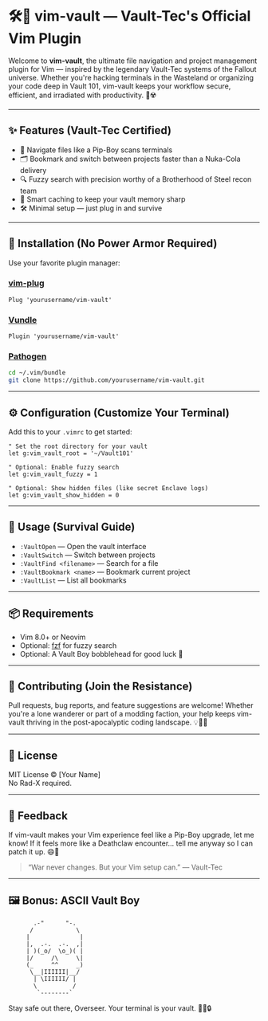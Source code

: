 # 🛠️🔐 vim-vault — Vault-Tec's Official Vim Plugin

Welcome to **vim-vault**, the ultimate file navigation and project management plugin for Vim — inspired by the legendary Vault-Tec systems of the Fallout universe. Whether you're hacking terminals in the Wasteland or organizing your code deep in Vault 101, vim-vault keeps your workflow secure, efficient, and irradiated with productivity. 💾☢️

---

## ✨ Features (Vault-Tec Certified)

- 📂 Navigate files like a Pip-Boy scans terminals  
- 🗂️ Bookmark and switch between projects faster than a Nuka-Cola delivery  
- 🔍 Fuzzy search with precision worthy of a Brotherhood of Steel recon team  
- 🧠 Smart caching to keep your vault memory sharp  
- 🛠️ Minimal setup — just plug in and survive  

---

## 🚀 Installation (No Power Armor Required)

Use your favorite plugin manager:

### [vim-plug](https://github.com/junegunn/vim-plug)

```vim
Plug 'yourusername/vim-vault'
```

### [Vundle](https://github.com/VundleVim/Vundle.vim)

```vim
Plugin 'yourusername/vim-vault'
```

### [Pathogen](https://github.com/tpope/vim-pathogen)

```bash
cd ~/.vim/bundle
git clone https://github.com/yourusername/vim-vault.git
```

---

## ⚙️ Configuration (Customize Your Terminal)

Add this to your `.vimrc` to get started:

```vim
" Set the root directory for your vault
let g:vim_vault_root = '~/Vault101'

" Optional: Enable fuzzy search
let g:vim_vault_fuzzy = 1

" Optional: Show hidden files (like secret Enclave logs)
let g:vim_vault_show_hidden = 0
```

---

## 🧭 Usage (Survival Guide)

- `:VaultOpen` — Open the vault interface  
- `:VaultSwitch` — Switch between projects  
- `:VaultFind <filename>` — Search for a file  
- `:VaultBookmark <name>` — Bookmark current project  
- `:VaultList` — List all bookmarks  

---

## 📦 Requirements

- Vim 8.0+ or Neovim  
- Optional: [fzf](https://github.com/junegunn/fzf) for fuzzy search  
- Optional: A Vault Boy bobblehead for good luck 🤖

---

## 🙌 Contributing (Join the Resistance)

Pull requests, bug reports, and feature suggestions are welcome! Whether you're a lone wanderer or part of a modding faction, your help keeps vim-vault thriving in the post-apocalyptic coding landscape. 💡🧑‍🔧

---

## 📄 License

MIT License © [Your Name]  
No Rad-X required.

---

## 💬 Feedback

If vim-vault makes your Vim experience feel like a Pip-Boy upgrade, let me know! If it feels more like a Deathclaw encounter… tell me anyway so I can patch it up. 😄🦎

> “War never changes. But your Vim setup can.” — Vault-Tec

---

## 🖼️ Bonus: ASCII Vault Boy

```
       .-"      "-.
      /            \
     |              |
     |,  .-.  .-.  ,|
     | )(_o/  \o_)( |
     |/     /\     \|
     (_     ^^     _)
      \__|IIIIII|__/
       | \IIIIII/ |
       \          /
        `--------`
```

Stay safe out there, Overseer. Your terminal is your vault. 🧑‍💻🔒

